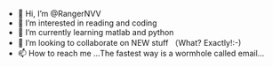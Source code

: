 - 👋 Hi, I’m @RangerNVV
- 👀 I’m interested in reading and coding
- 🌱 I’m currently learning matlab and python
- 💞️ I’m looking to collaborate on NEW stuff （What? Exactly!:-)
- 📫 How to reach me ...The fastest way is a wormhole called email...

<!---
RangerNVV/RangerNVV is a ✨ special ✨ repository because its `README.md` (this file) appears on your GitHub profile.
You can click the Preview link to take a look at your changes.
--->
